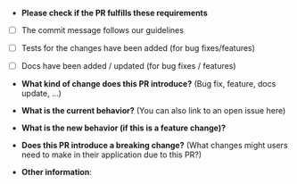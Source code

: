 * **Please check if the PR fulfills these requirements**
- [ ] The commit message follows our guidelines
- [ ] Tests for the changes have been added (for bug fixes/features)
- [ ] Docs have been added / updated (for bug fixes / features)


* **What kind of change does this PR introduce?** (Bug fix, feature, docs update, ...)


* **What is the current behavior?** (You can also link to an open issue here)


* **What is the new behavior (if this is a feature change)?**


* **Does this PR introduce a breaking change?** (What changes might users need to make in their application due to this PR?)


* **Other information**:


